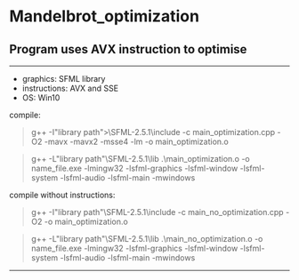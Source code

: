 # Mandelbrot_optimization
## Program uses AVX instruction to optimise
____

- graphics:    SFML library
- instructions: AVX and SSE
- OS: Win10
  
compile:
> g++ -I"library path">\SFML-2.5.1\include -c main_optimization.cpp -O2 -mavx -mavx2 -msse4 -lm -o main_optimization.o
  
> g++ -L"library path"\SFML-2.5.1\lib .\main_optimization.o -o name_file.exe -lmingw32 -lsfml-graphics -lsfml-window -lsfml-system -lsfml-audio -lsfml-main -mwindows

compile without instructions:
> g++ -I"library path"\SFML-2.5.1\include -c main_no_optimization.cpp -O2 -o main_optimization.o
  
> g++ -L"library path"\SFML-2.5.1\lib .\main_no_optimization.o -o name_file.exe -lmingw32 -lsfml-graphics -lsfml-window -lsfml-system -lsfml-audio -lsfml-main -mwindows  
____
